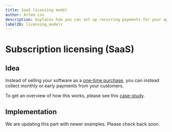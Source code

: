 ```yaml
---
title: SaaS licensing model
author: Artem Los
description: Explains how you can set up recurring payments for your application, aka SaaS model.
labelID: licensing_models
---
```


# Subscription licensing (SaaS)

## Idea

Instead of selling your software as a [one-time purchase](/licensing-models/perpetual), you can instead collect monthly or early payments from your customers.

To get an overview of how this works, please see this [case-study](https://app.cryptolens.io/Content/app/case-study/POBS/POBS.pdf).

## Implementation

We are updating this part with newer examples. Please check back soon.